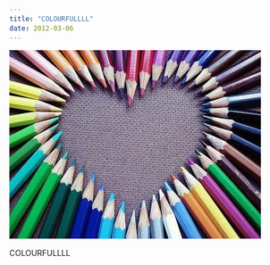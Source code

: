 ```yaml
---
title: "COLOURFULLLL"
date: 2012-03-06
---
```


![2012-03-06-feanx8bk.jpeg](/images/2012-03-06-feanx8bk.jpeg)

COLOURFULLLL